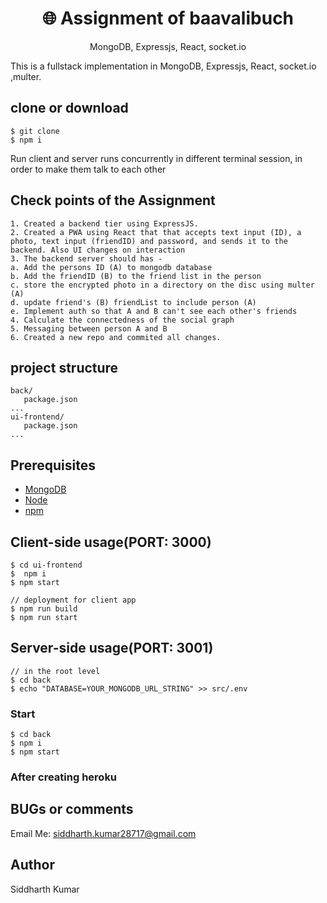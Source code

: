 <h1 align="center">
🌐 Assignment of baavalibuch
</h1>
<p align="center">
MongoDB, Expressjs, React, socket.io
</p>

This is a fullstack implementation in MongoDB, Expressjs, React, socket.io ,multer.

## clone or download
```terminal
$ git clone 
$ npm i
```
Run client and server runs concurrently in different terminal session, in order to make them talk to each other
## Check points of the Assignment
```terminal
1. Created a backend tier using ExpressJS.
2. Created a PWA using React that that accepts text input (ID), a photo, text input (friendID) and password, and sends it to the backend. Also UI changes on interaction
3. The backend server should has -
a. Add the persons ID (A) to mongodb database
b. Add the friendID (B) to the friend list in the person
c. store the encrypted photo in a directory on the disc using multer (A)
d. update friend's (B) friendList to include person (A)
e. Implement auth so that A and B can't see each other's friends
4. Calculate the connectedness of the social graph
5. Messaging between person A and B
6. Created a new repo and commited all changes.
```

## project structure
```terminal
back/
   package.json
...
ui-frontend/
   package.json
...
```
## Prerequisites
- [MongoDB](https://gist.github.com/nrollr/9f523ae17ecdbb50311980503409aeb3)
- [Node](https://nodejs.org/en/download/) 
- [npm](https://nodejs.org/en/download/package-manager/)


## Client-side usage(PORT: 3000)
```terminal
$ cd ui-frontend  
$  npm i   
$ npm start      

// deployment for client app
$ npm run build 
$ npm run start 
```

## Server-side usage(PORT: 3001)

```terminal
// in the root level
$ cd back
$ echo "DATABASE=YOUR_MONGODB_URL_STRING" >> src/.env
```

### Start

```terminal
$ cd back 
$ npm i       
$ npm start
```


### After creating heroku


## BUGs or comments

Email Me: siddharth.kumar28717@gmail.com 

## Author
Siddharth Kumar


